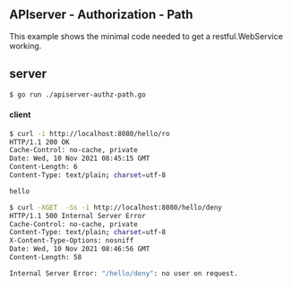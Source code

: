 ## APIserver - Authorization - Path

This example shows the minimal code needed to get a restful.WebService working.

## server
```sh
$ go run ./apiserver-authz-path.go
```


#### client

```sh
$ curl -i http://localhost:8080/hello/ro
HTTP/1.1 200 OK
Cache-Control: no-cache, private
Date: Wed, 10 Nov 2021 08:45:15 GMT
Content-Length: 6
Content-Type: text/plain; charset=utf-8

hello

$ curl -XGET  -Ss -i http://localhost:8080/hello/deny
HTTP/1.1 500 Internal Server Error
Cache-Control: no-cache, private
Content-Type: text/plain; charset=utf-8
X-Content-Type-Options: nosniff
Date: Wed, 10 Nov 2021 08:46:56 GMT
Content-Length: 58

Internal Server Error: "/hello/deny": no user on request.
```
